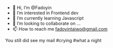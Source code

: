 - 👋 Hi, I’m @Fadoyin
- 👀 I’m interested in Frontend dev
- 🌱 I’m currently learning Javascript
- 💞️ I’m looking to collaborate on ...
- 📫 How to reach me fadoyintaiwo@gmail.com

<!---
Fadoyin/Fadoyin is a ✨ special ✨ repository because its `README.md` (this file) appears on your GitHub profile.
You can click the Preview link to take a look at your changes.
--->

You still did see my mail #crying #what a night 
